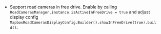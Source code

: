- Support road cameras in free drive. Enable by calling `RoadCamerasManager.instance.isActiveInFreeDrive = true` and adjust display config `MapboxRoadCamerasDisplayConfig.Builder().showInFreeDrive(true).build()`.